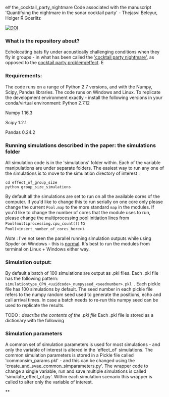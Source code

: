 e# the_cocktail_party_nightmare
Code associated with the manuscript 'Quantifying the nightmare in the sonar cocktail party' - Thejasvi Beleyur, Holger R Goerlitz

[![DOI](https://zenodo.org/badge/114679151.svg)](https://zenodo.org/badge/latestdoi/114679151)

### What is the repository about?
Echolocating bats fly under acoustically challenging conditions when they fly in groups - in what has been called the ['cocktail party nightmare'](https://www.pnas.org/content/105/25/8491), as opposed to the [cocktail party problem/effect](https://en.wikipedia.org/wiki/Cocktail_party_effect). E

### Requirements:
The code runs on a range of Python 2.7 versions, and with the Numpy, Scipy, Pandas libraries. The code runs on Windows and Linux. 
To replicate the development environment exactly - install the following versions in your conda/virtual environment:
Python 2.7.12

Numpy 1.16.3

Scipy 1.2.1

Pandas 0.24.2

### Running simulations described in the paper: the simulations folder
All simulation code is in the 'simulations' folder within. Each of the variable manipulations are under separate folders. The easiest way to run any one of the simulations is to move to the simulation directory of interest :

```
cd effect_of_group_size
python group_size_simulations
```
By default all the simulations are set to run on all the available cores of the computer. If you'd like to change this to run serially on one core only please change the current ```Pool.map``` to the more standard ```map``` in the modules. If you'd like to change the number of cores that the module uses to run, please change the multiprocessing pool initiation lines from  ```Pool(multiprocessing.cpu_count())``` to ```Pool(<insert_number_of_cores_here>)```. 

*Note* : I've not seen the parallel running simulation outputs while using Spyder on Windows - this is [normal](https://stackoverflow.com/a/48099756/4955732). It's best to run the modules from terminal on Linux + Windows either way. 

### Simulation output:
By default a batch of 100 simulations are output as .pkl files. Each .pkl file has the following pattern:
```simulationtype_CPN_<uuidcode>_numpyseed_<seednumber>.pkl ```.
 Each pickle file has 100 simulations by default. The seed number in each pickle file refers to the numpy random seed used to generate the 
 positions, echo and call arrival times. In case a batch needs to re-run this numpy seed can be used to replicate the results. 

TODO : *describe the contents of the .pkl file* Each .pkl file is stored as a dictionary with the following 
 
### Simulation parameters
A common set of simulation parameters is used for most simulations - and only the variable of interest is altered in the 'effect_of' simulations. The common simulation parameters is stored in a Pickle file called 'commonsim_params.pkl' - and this can be changed using the 'create_and_svae_common_simparameters.py'. The wrapper code to change a single variable, run and save multiple simulations is called 'simulate_effect_of.py'. Within each simulation scenario this wrapper is called to alter only the variable of interest. 

**
